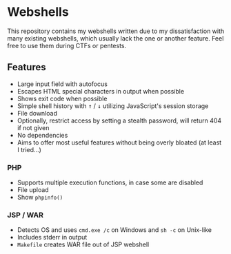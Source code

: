 # Webshells

This repository contains my webshells written due to my dissatisfaction with many existing webshells, which usually lack the one or another feature.
Feel free to use them during CTFs or pentests.

## Features

- Large input field with autofocus
- Escapes HTML special characters in output when possible
- Shows exit code when possible
- Simple shell history with <kbd>&uarr;</kbd> / <kbd>&darr;</kbd> utilizing JavaScript's session storage
- File download
- Optionally, restrict access by setting a stealth password, will return 404 if not given
- No dependencies
- Aims to offer most useful features without being overly bloated (at least I tried...)

### PHP

- Supports multiple execution functions, in case some are disabled
- File upload
- Show `phpinfo()`

### JSP / WAR

- Detects OS and uses `cmd.exe /c` on Windows and `sh -c` on Unix-like
- Includes stderr in output
- `Makefile` creates WAR file out of JSP webshell
